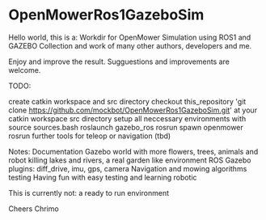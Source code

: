 # OpenMowerRos1GazeboSim

Hello world, 
this is a:
Workdir for OpenMower Simulation using ROS1 and GAZEBO
Collection and work of many other authors, developers and me.

Enjoy and improve the result. Sugguestions and improvements are welcome.

TODO:

create catkin workspace and src directory
checkout this_repository 'git clone https://github.com/mockbot/OpenMowerRos1GazeboSim.git' at your catkin workspace src directory
setup all neccessary environments with source sources.bash
roslaunch gazebo_ros  <world>
rosrun spawn openmower
rosrun further tools for teleop or navigation (tbd)

Notes:
Documentation
Gazebo world with more flowers, trees, animals and robot killing lakes and rivers, a real garden like environment
ROS Gazebo plugins: diff_drive, imu, gps, camera
Navigation and mowing algorithms testing
Having fun with easy testing and learning robotic


This is currently not: a ready to run environment

Cheers
Chrimo


